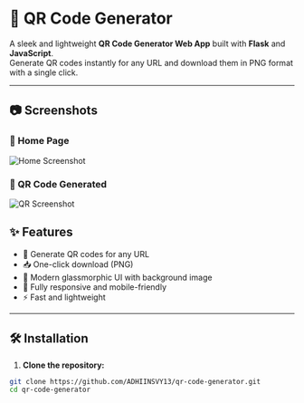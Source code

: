 # 🎉 QR Code Generator

A sleek and lightweight **QR Code Generator Web App** built with **Flask** and **JavaScript**.  
Generate QR codes instantly for any URL and download them in PNG format with a single click.  

---
## 📷 Screenshots  

### 🔹 Home Page  
![Home Screenshot](static/screenshot1.png)  

### 🔹 QR Code Generated  
![QR Screenshot](static/screenshot2.png)  

## ✨ Features
- 🔗 Generate QR codes for any URL  
- 📥 One-click download (PNG)  
- 🎨 Modern glassmorphic UI with background image  
- 📱 Fully responsive and mobile-friendly  
- ⚡ Fast and lightweight  

---

## 🛠️ Installation

1. **Clone the repository:**

```bash
git clone https://github.com/ADHIINSVY13/qr-code-generator.git
cd qr-code-generator

